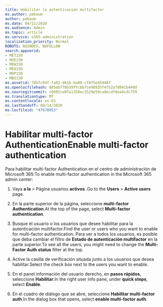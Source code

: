 ```yaml
---
title: Habilitar la autenticación multifactor
ms.author: pebaum
author: pebaum
ms.date: 04/21/2020
ms.audience: Admin
ms.topic: article
ms.service: o365-administration
localization_priority: Normal
ROBOTS: NOINDEX, NOFOLLOW
search.appverid:
- MET150
- MOE150
- MEW150
- MED150
- MOP150
- MBS150
ms.assetid: 785fc94f-fa62-461b-ba00-cf875e45d48f
ms.openlocfilehash: 885ebf78b39ffcbb7ce98935f4f52a7d041b440d
ms.sourcegitcommit: c6692ce0fa1358ec3529e59ca0ecdfdea4cdc759
ms.translationtype: MT
ms.contentlocale: es-ES
ms.lasthandoff: 09/14/2020
ms.locfileid: "47678053"
---
```

# <a name="enable-multi-factor-authentication"></a><span data-ttu-id="51763-102">Habilitar multi-factor Authentication</span><span class="sxs-lookup"><span data-stu-id="51763-102">Enable multi-factor authentication</span></span>

<span data-ttu-id="51763-103">Para habilitar multi-factor Authentication en el centro de administración de Microsoft 365:</span><span class="sxs-lookup"><span data-stu-id="51763-103">To enable multi-factor authentication in the Microsoft 365 admin center:</span></span>

1. <span data-ttu-id="51763-104">Vaya **a la** \> Página usuarios **activos** .</span><span class="sxs-lookup"><span data-stu-id="51763-104">Go to the **Users** \> **Active users** page.</span></span>
    
2. <span data-ttu-id="51763-105">En la parte superior de la página, seleccione **multi-factor Authentication**.</span><span class="sxs-lookup"><span data-stu-id="51763-105">At the top of the page, select **Multi-factor authentication**.</span></span> 
    
3. <span data-ttu-id="51763-106">Busque el usuario o los usuarios que desee habilitar para la autenticación multifactor.</span><span class="sxs-lookup"><span data-stu-id="51763-106">Find the user or users who you want to enable for multi-factor authentication.</span></span> <span data-ttu-id="51763-107">Para ver a todos los usuarios, es posible que deba cambiar el filtro de **Estado de autenticación multifactor** en la parte superior.</span><span class="sxs-lookup"><span data-stu-id="51763-107">To see all the users, you might need to change the **Multi-Factor Auth status** filter at the top.</span></span>
    
4. <span data-ttu-id="51763-108">Active la casilla de verificación situada junto a los usuarios que desea habilitar.</span><span class="sxs-lookup"><span data-stu-id="51763-108">Select the check box next to the users you want to enable.</span></span>
    
5.  <span data-ttu-id="51763-109">En el panel información del usuario derecho, en **pasos rápidos**, seleccione **Habilitar**.</span><span class="sxs-lookup"><span data-stu-id="51763-109">In the right user info pane, under **quick steps**, select **Enable**.</span></span> 
    
6. <span data-ttu-id="51763-110">En el cuadro de diálogo que se abre, seleccione **Habilitar multi-factor auth**.</span><span class="sxs-lookup"><span data-stu-id="51763-110">In the dialog box that opens, select **enable multi-factor auth**.</span></span> 
    


